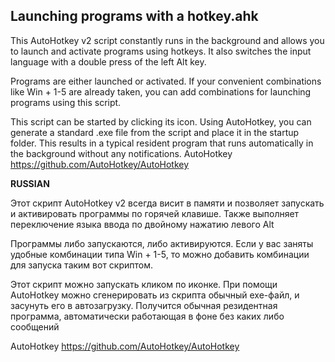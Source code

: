 ## Launching programs with a hotkey.ahk
This AutoHotkey v2 script constantly runs in the background and allows you to launch and activate programs using hotkeys. It also switches the input language with a double press of the left Alt key.

Programs are either launched or activated. If your convenient combinations like Win + 1-5 are already taken, you can add combinations for launching programs using this script.

This script can be started by clicking its icon. Using AutoHotkey, you can generate a standard .exe file from the script and place it in the startup folder. This results in a typical resident program that runs automatically in the background without any notifications.
AutoHotkey  https://github.com/AutoHotkey/AutoHotkey

**RUSSIAN**

Этот скрипт AutoHotkey v2  всегда висит в памяти и позволяет запускать и активировать программы по горячей клавише. Также выполняет переключение языка ввода по двойному нажатию левого Alt

Программы либо запускаются, либо активируются. Если у вас заняты удобные комбинации типа Win + 1-5, то можно добавить комбинации для запуска таким вот скриптом.

Этот скрипт можно запускать кликом по иконке. При помощи AutoHotkey можно сгенерировать из скрипта обычный exe-файл, и засунуть его в автозагрузку. Получится обычная резидентная программа, автоматически работающая в фоне без каких либо сообщений

AutoHotkey  https://github.com/AutoHotkey/AutoHotkey
